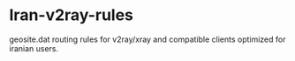 # Iran-v2ray-rules
geosite.dat routing rules for v2ray/xray and compatible clients optimized for iranian users.
